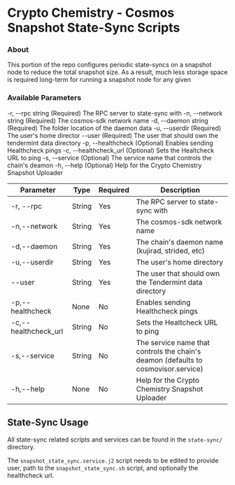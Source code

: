 # Crypto Chemistry - Cosmos Snapshot State-Sync Scripts

### About

This portion of the repo configures periodic state-syncs on a snapshot node to reduce the total snapshot size. As a result, much less storage space is required long-term for running a snapshot node for any given

### Available Parameters

  -r, --rpc string              (Required) The RPC server to state-sync with
  -n, --network string          (Required) The cosmos-sdk network name
  -d, --daemon string           (Required) The folder location of the daemon data
  -u, --userdir                 (Required) The user's home director
  --user                        (Required) The user that should own the tendermint data directory
  -p, --healthcheck             (Optional) Enables sending Healthcheck pings
  -c, --healthcheck_url         (Optional) Sets the Healtcheck URL to ping
  -s, --service                 (Optional) The service name that controls the chain's deamon
  -h, --help                    (Optional) Help for the Crypto Chemistry Snapshot Uploader

| Parameter            | Type   | Required | Description                                     |
|----------------------|--------|----------|-------------------------------------------------|
| -r, --rpc            | String | Yes      | The RPC server to state-sync with               |
| -n,--network         | String | Yes      | The cosmos-sdk network name                     |
| -d,--daemon          | String | Yes      | The chain's daemon name (kujirad, strided, etc) |
| -u,--userdir         | String | Yes      | The user's home directory                       |
| --user               | String | Yes      | The user that should own the Tendermint data directory|
| -p,--healthcheck     | None   | No       | Enables sending Healthcheck pings               |
| -c,--healthcheck_url | String | No       | Sets the Healtcheck URL to ping                 |
| -s,--service         | String | No       | The service name that controls the chain's deamon (defaults to cosmovisor.service)|
| -h,--help            | None   | No       | Help for the Crypto Chemistry Snapshot Uploader |

## State-Sync Usage
All state-sync related scripts and services can be found in the `state-sync/` directory.

The `snapshot_state_sync.service.j2` script needs to be edited to provide user, path to the `snapshot_state_sync.sh` script, and optionally the healthcheck url.